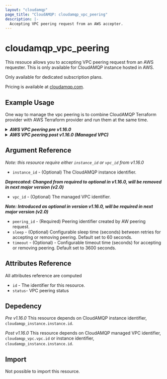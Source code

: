 ```yaml
---
layout: "cloudamqp"
page_title: "CloudAMQP: cloudamqp_vpc_peering"
description: |-
  Accepting VPC peering request from an AWS accepter.
---
```


# cloudamqp_vpc_peering

This resouce allows you to accepting VPC peering request from an AWS requester. This is only available for CloudAMQP instance hosted in AWS.

Only available for dedicated subscription plans.

Pricing is available at [cloudamqp.com](https://www.cloudamqp.com/plans.html).

## Example Usage

One way to manage the vpc peering is to combine CloudAMQP Terraform provider with AWS Terraform provider and run them at the same time.

<details>
  <summary>
    <b>
      <i>AWS VPC peering pre v1.16.0</i>
    </b>
  </summary>

```hcl
# Configure CloudAMQP provider
provider "cloudamqp" {
  apikey = var.cloudamqp_customer_api_key
}

# CloudAMQP - new instance, need to be created with a vpc
resource "cloudamqp_instance" "instance" {
  name   = "terraform-vpc-accepter"
  plan   = "bunny-1"
  region = "amazon-web-services::us-east-1"
  tags   = ["terraform"]
  rmq_version = "3.9.14"
  vpc_subnet = "10.40.72.0/24"
}

# CloudAMQP - Extract vpc information
data "cloudamqp_vpc_info" "vpc_info" {
  instance_id = cloudamqp_instance.instance.id
}

# Configure AWS provider
provider "aws" {
  region = var.aws_region
  access_key = var.aws_access_key
  secret_key = var.aws_secret_key
}

# AWS - retreive instance to get subnet identifier
data "aws_instance" "aws_instance" {
  provider = aws

  instance_tags = {
    Name   = var.aws_instance_name
  }
}

# AWS - retrieve subnet
data "aws_subnet" "subnet" {
  provider = aws
  id = data.aws_instance.aws_instance.subnet_id
}

# AWS - Create peering request
resource "aws_vpc_peering_connection" "aws_vpc_peering" {
  provider = aws
  vpc_id = data.aws_subnet.subnet.vpc_id
  peer_vpc_id = data.cloudamqp_vpc_info.vpc_info.id
  peer_owner_id = data.cloudamqp_vpc_info.vpc_info.owner_id
  tags = { Name = var.aws_peering_name }
}

# CloudAMQP - accept the peering request
resource "cloudamqp_vpc_peering" "vpc_accept_peering" {
  instance_id = cloudamqp_instance.instance.id
  peering_id = aws_vpc_peering_connection.aws_vpc_peering.id
}

# AWS - retrieve the route table created in AWS
data "aws_route_table" "route_table" {
  provider = aws
  vpc_id = data.aws_subnet.subnet.vpc_id
}

# AWS - Once the peering request is accepted, configure routing table on accepter to allow traffic
resource "aws_route" "accepter_route" {
  provider = aws
  route_table_id = data.aws_route_table.route_table.route_table_id
  destination_cidr_block = cloudamqp_instance.instance.vpc_subnet
  vpc_peering_connection_id = aws_vpc_peering_connection.aws_vpc_peering.id
}
```
</details>

<details>
  <summary>
    <b>
      <i>AWS VPC peering post v1.16.0 (Managed VPC)</i>
    </b>
  </summary>

```hcl
# Configure CloudAMQP provider
provider "cloudamqp" {
  apikey = var.cloudamqp_customer_api_key
}

# CloudAMQP - Managed VPC resource
resource "cloudamqp_vpc" "vpc" {
  name = "<VPC name>"
  region = "amazon-web-services::us-east-1"
  subnet = "10.56.72.0/24"
  tags = []
}

# CloudAMQP - new instance, need to be created with a vpc
resource "cloudamqp_instance" "instance" {
  name   = "terraform-vpc-accepter"
  plan   = "bunny-1"
  region = "amazon-web-services::us-east-1"
  nodes  = 1
  tags   = ["terraform"]
  rmq_version = "3.9.14"
  vpc_id = cloudamqp_vpc.vpc.id
}

# CloudAMQP - Extract vpc information
data "cloudamqp_vpc_info" "vpc_info" {
  vpc_id = cloudamqp_vpc.vpc.id
  # vpc_id prefered over instance_id
  # instance_id = cloudamqp_instance.instance.id
}

# Configure AWS provider
provider "aws" {
  region = var.aws_region
  access_key = var.aws_access_key
  secret_key = var.aws_secret_key
}

# AWS - retreive instance to get subnet identifier
data "aws_instance" "aws_instance" {
  provider = aws

  instance_tags = {
    Name   = var.aws_instance_name
  }
}

# AWS - retrieve subnet
data "aws_subnet" "subnet" {
  provider = aws
  id = data.aws_instance.aws_instance.subnet_id
}

# AWS - Create peering request
resource "aws_vpc_peering_connection" "aws_vpc_peering" {
  provider = aws
  vpc_id = data.aws_subnet.subnet.vpc_id
  peer_vpc_id = data.cloudamqp_vpc_info.vpc_info.id
  peer_owner_id = data.cloudamqp_vpc_info.vpc_info.owner_id
  tags = { Name = var.aws_peering_name }
}

# CloudAMQP - accept the peering request
resource "cloudamqp_vpc_peering" "vpc_accept_peering" {
  vpc_id = cloudamqp_vpc.vpc.id
  # vpc_id prefered over instance_id
  # instance_id = cloudamqp_instance.instance.id
  peering_id = aws_vpc_peering_connection.aws_vpc_peering.id
  sleep = 30
  timeout = 600
}

# AWS - retrieve the route table created in AWS
data "aws_route_table" "route_table" {
  provider = aws
  vpc_id = data.aws_subnet.subnet.vpc_id
}

# AWS - Once the peering request is accepted, configure routing table on accepter to allow traffic
resource "aws_route" "accepter_route" {
  provider = aws
  route_table_id = data.aws_route_table.route_table.route_table_id
  destination_cidr_block = cloudamqp_instance.instance.vpc_subnet
  vpc_peering_connection_id = aws_vpc_peering_connection.aws_vpc_peering.id
}
```
 </details>

## Argument Reference

 *Note: this resource require either `instance_id` or `vpc_id` from v1.16.0*

* `instance_id` - (Optional) The CloudAMQP instance identifier.

 ***Deprecated: Changed from required to optional in v1.16.0, will be removed in next major version (v2.0)***

* `vpc_id` - (Optional) The managed VPC identifier.

 ***Note: Introduced as optional in version v1.16.0, will be required in next major version (v2.0)***

* `peering_id` - (Required) Peering identifier created by AW peering request.
* `sleep` - (Optional) Configurable sleep time (seconds) between retries for accepting or removing peering. Default set to 60 seconds.
* `timeout` - (Optional) - Configurable timeout time (seconds) for accepting or removing peering. Default set to 3600 seconds.

## Attributes Reference

All attributes reference are computed

* `id`  - The identifier for this resource.
* `status`- VPC peering status

## Depedency

*Pre v1.16.0*
This resource depends on CloudAMQP instance identifier, `cloudamqp_instance.instance.id`.

*Post v1.16.0*
This resource depends on CloudAMQP managed VPC identifier, `cloudamqp_vpc.vpc.id` or instance identifier, `cloudamqp_instance.instance.id`.

## Import

Not possible to import this resource.
